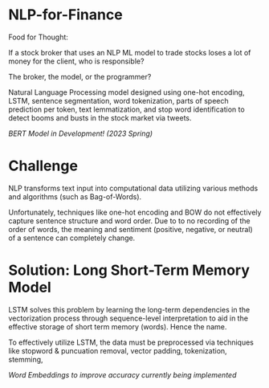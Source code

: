 # NLP-for-Finance

Food for Thought: 

If a stock broker that uses an NLP ML model to trade stocks loses a lot of money for the client, who is responsible? 

The broker, the model, or the programmer?

Natural Language Processing model designed using one-hot encoding, LSTM, sentence segmentation, word tokenization, parts of speech prediction per token, text lemmatization, and stop word identification to detect booms and busts in the stock market via tweets.

_BERT Model in Development! (2023 Spring)_

# Challenge

NLP transforms text input into computational data utilizing various methods and algorithms (such as Bag-of-Words).

Unfortunately, techniques like one-hot encoding and BOW do not effectively capture sentence structure and word order. Due to to no recording of the order of words, the meaning and sentiment (positive, negative, or neutral) of a sentence can completely change.

# Solution: Long Short-Term Memory Model

LSTM solves this problem by learning the long-term dependencies in the vectorization process through sequence-level interpretation to aid in the effective storage of short term memory (words). Hence the name.

To effectively utilize LSTM, the data must be preprocessed via techniques like stopword & puncuation removal, vector padding, tokenization, stemming, 

_Word Embeddings to improve accuracy currently being implemented_
